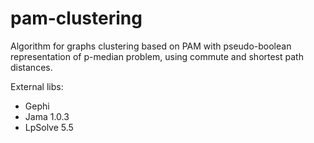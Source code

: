 # pam-clustering
Algorithm for graphs clustering based on PAM with pseudo-boolean representation of p-median problem, using commute and shortest path distances.

External libs:
- Gephi
- Jama 1.0.3
- LpSolve 5.5
